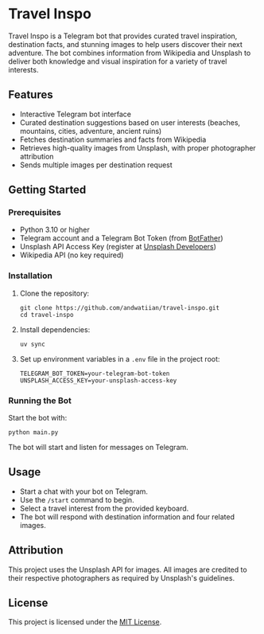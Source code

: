 # Travel Inspo

Travel Inspo is a Telegram bot that provides curated travel inspiration, destination facts, and stunning images to help users discover their next adventure. The bot combines information from Wikipedia and Unsplash to deliver both knowledge and visual inspiration for a variety of travel interests.

## Features

- Interactive Telegram bot interface
- Curated destination suggestions based on user interests (beaches, mountains, cities, adventure, ancient ruins)
- Fetches destination summaries and facts from Wikipedia
- Retrieves high-quality images from Unsplash, with proper photographer attribution
- Sends multiple images per destination request

## Getting Started

### Prerequisites

- Python 3.10 or higher
- Telegram account and a Telegram Bot Token (from [BotFather](https://core.telegram.org/bots#botfather))
- Unsplash API Access Key (register at [Unsplash Developers](https://unsplash.com/developers))
- Wikipedia API (no key required)

### Installation

1. Clone the repository:

    ```shell
    git clone https://github.com/andwatiian/travel-inspo.git
    cd travel-inspo
    ```


1. Install dependencies:

    ```shell
    uv sync
    ```

1. Set up environment variables in a `.env` file in the project root:

    ```shell
    TELEGRAM_BOT_TOKEN=your-telegram-bot-token
    UNSPLASH_ACCESS_KEY=your-unsplash-access-key
    ```

### Running the Bot

Start the bot with:

```shell
python main.py
```

The bot will start and listen for messages on Telegram.

## Usage

- Start a chat with your bot on Telegram.
- Use the `/start` command to begin.
- Select a travel interest from the provided keyboard.
- The bot will respond with destination information and four related images.

## Attribution

This project uses the Unsplash API for images. All images are credited to their respective photographers as required by Unsplash's guidelines.

## License

This project is licensed under the [MIT License](./LICENSE).
